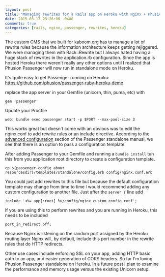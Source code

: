 ```yaml
---
layout: post
title: "Managing rewrites for a Rails app on Heroku with Nginx + Phusion Passenger"
date: 2015-03-17 23:26:06 -0400
comments: true
categories: [rails, nginx, passenger, rewrites, heroku]
---
```

The custom CMS that we built for kaboom.org has to manage a lot of rewrite rules because the
information architecture keeps getting rejiggered. We were managing them with Rack::Rewrite
but I always hated having a huge stack of rewrites in the application.rb configuration. Since the app
is hosted Heroku there weren't really any other options until I realized that Phusion Passenger
will now run in standalone mode on Heroku.

It's quite easy to get Passenger running on Heroku: https://github.com/phusion/passenger-ruby-heroku-demo

replace the app server in your Gemfile (unicorn, thin, puma, etc) with

    gem 'passenger'

Update your Procfile

    web: bundle exec passenger start -p $PORT --max-pool-size 3

This works great but doesn't come with an obvious was to edit the nginx.conf to add rewrite rules or an include directive.
According to the [advanced configuration](https://www.phusionpassenger.com/documentation/Users%20guide%20Standalone.html#advanced_configuration) section
of the Passenger standalone manual, we see that there is an option to pass a configuration template.

After adding Passenger to your Gemfile and running a ```bundle install``` tun this from you application root directory
to create a configuration template.

    cp $(passenger-config about resourcesdir)/templates/standalone/config.erb config/nginx.conf.erb

You could just add rewrites to this file but because the default configuration template may change from time to time
I would recommend adding any custom configuration to another file. Just after the ```server {``` line add

    include '<%= app[:root] %>/config/nginx_custom_config.conf';

If you are using this to perform rewrites and you are running in Heroku, this needs to be included

    port_in_redirect off;

Because Nginx is listening on the random port assigned by the Heroku routing layer Nginx will, by default, include this port
number in the rewrite rules that do HTTP redirects.

Other use cases include enforcing SSL on your app, adding HTTP basic auth to an app, and easier generation of CORS headers.
So far I'm loving Phusion Passenger standalone on Heroku. In a future post I plan to examine the performance and memory usage
versus the existing Unicorn setup.
